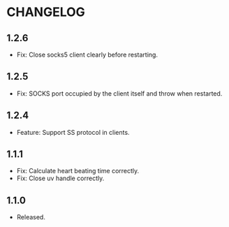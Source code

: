 # CHANGELOG

## 1.2.6
- Fix: Close socks5 client clearly before restarting.

## 1.2.5
- Fix: SOCKS port occupied by the client itself and throw when restarted.

## 1.2.4
- Feature: Support SS protocol in clients.

## 1.1.1
- Fix: Calculate heart beating time correctly.
- Fix: Close uv handle correctly.

## 1.1.0
- Released.
